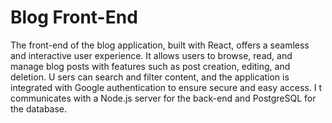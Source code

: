 # Blog Front-End

The front-end of the blog application, built with React, offers a seamless and interactive user experience. 
It allows users to browse, read, and manage blog posts with features such as post creation, editing, and deletion. U
sers can search and filter content, and the application is integrated with Google authentication to ensure secure and easy access. I
t communicates with a Node.js server for the back-end and PostgreSQL for the database.
